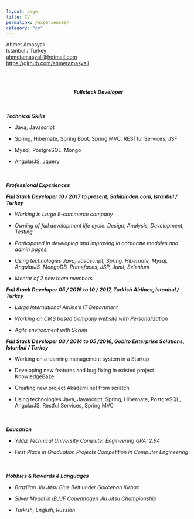 ```yaml
---
layout: page
title: CV
permalink: /experiences/
category: "cv"
---
```

Ahmet Amasyalı<br />
Istanbul / Turkey <br />
ahmetamasyali@hotmail.com <br />
<a href="https://github.com/ahmetamasyali" class="external" target="_blank">https://github.com/ahmetamasyali</a>

<br /><br />
***<center>Fullstack Developer</center>***
<br /><br />

***Technical Skills***

-   Java, Javascript

-   Spring, Hibernate, Spring Boot, Spring MVC, RESTful Services, JSF

-   Mysql, PostgreSQL, Mongo

-   AngularJS, Jquery

<br /><br />
***Professional Experiences***

***Full Stack Developer 10 / 2017 to present, Sahibinden.com, Istanbul /
Turkey***

-   *Working in Large E-commerce company*

-   *Owning of full development life cycle. Design, Analysis, Development, Testing*

-   *Participated in developing and improving in corporate modules and admin pages.*

-   *Using technologies Java, Javascript, Spring, Hibernate, Mysql,
    AngularJS, MongoDB, Primefaces, JSP, Junit, Selenium*

-   *Mentor of 2 new team members*

***Full Stack Developer 05 / 2016 to 10 / 2017, Turkish Airlines,
Istanbul / Turkey***

-   *Large International Airline’s IT Department*

-   *Working on CMS based Company website with Personalization*

-   *Agile environment with Scrum*

***Full Stack Developer 08 / 2014 to 05 /2016, Gobito Enterprise
Solutions, Istanbul / Turkey***

-   Working on a learning management system in a Startup

-   Developing new features and bug fixing in existed project
    KnowledgeBaze

-   Creating new project Akademi.net from scratch

-   Using technologies Java, Javascript, Spring, Hibernate, PostgreSQL,
    AngularJS, Restful Services, Spring MVC

<br /><br />
***Education***

-   *Yildiz Technical University Computer Engineering GPA: 2.94*

-   *First Place in Graduation Projects Competition in Computer
    Engineering*

<br /><br />
***Hobbies & Rewards & Languages***

-   *Brazilian Jiu Jitsu Blue Belt under Gokcehan Kirbac*

-   *Silver Medal in IBJJF Copenhagen Jiu Jitsu Championship*

-   *Turkish, English, Russian*


